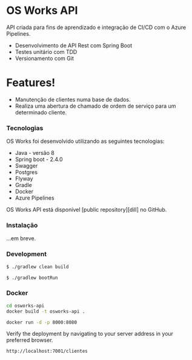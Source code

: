 # OS Works API

API criada para fins de aprendizado e integração de CI/CD com o Azure Pipelines.
  - Desenvolvimento de API Rest com Spring Boot
  - Testes unitário com TDD
  - Versionamento com Git

# Features!

  - Manutenção de clientes numa base de dados.
  - Realiza uma abertura de chamado de ordem de serviço para um determinado cliente.


### Tecnologias

OS Works foi desenvolvido utilizando as seguintes tecnologias:

* Java - versão 8
* Spring boot - 2.4.0
* Swagger  
* Postgres
* Flyway
* Gradle
* Docker
* Azure Pipelines

OS Works API está disponível [public repository][dill] no GitHub.

### Instalação

...em breve.

### Development
```sh
$ ./gradlew clean build
```
```sh
$ ./gradlew bootRun
```
### Docker

```sh
cd osworks-api
docker build -t osworks-api .
```

```sh
docker run -d -p 8000:8080 
```

Verify the deployment by navigating to your server address in your preferred browser.

```sh
http://localhost:7001/clientes
```

